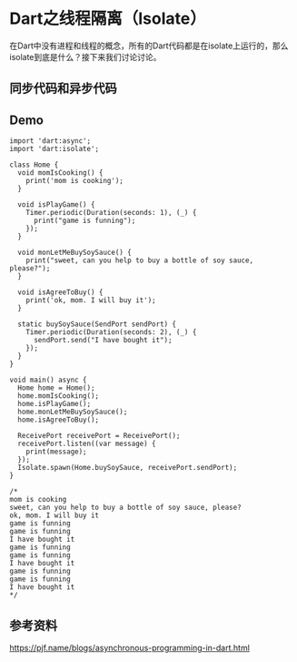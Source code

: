# Dart之线程隔离（Isolate）

在Dart中没有进程和线程的概念，所有的Dart代码都是在isolate上运行的，那么isolate到底是什么？接下来我们讨论讨论。

## 同步代码和异步代码


## Demo

```
import 'dart:async';
import 'dart:isolate';

class Home {
  void momIsCooking() {
    print('mom is cooking');
  }

  void isPlayGame() {
    Timer.periodic(Duration(seconds: 1), (_) {
      print("game is funning");
    });
  }

  void monLetMeBuySoySauce() {
    print("sweet, can you help to buy a bottle of soy sauce, please?");
  }

  void isAgreeToBuy() {
    print('ok, mom. I will buy it');
  }

  static buySoySauce(SendPort sendPort) {
    Timer.periodic(Duration(seconds: 2), (_) {
      sendPort.send("I have bought it");
    });
  }
}

void main() async {
  Home home = Home();
  home.momIsCooking();
  home.isPlayGame();
  home.monLetMeBuySoySauce();
  home.isAgreeToBuy();

  ReceivePort receivePort = ReceivePort();
  receivePort.listen((var message) {
    print(message);
  });
  Isolate.spawn(Home.buySoySauce, receivePort.sendPort);
}

/*
mom is cooking
sweet, can you help to buy a bottle of soy sauce, please?
ok, mom. I will buy it
game is funning
game is funning
I have bought it
game is funning
game is funning
I have bought it
game is funning
game is funning
I have bought it
*/
```






## 参考资料
https://pjf.name/blogs/asynchronous-programming-in-dart.html